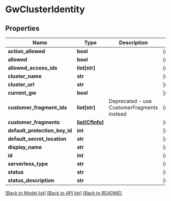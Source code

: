 # GwClusterIdentity

## Properties
Name | Type | Description | Notes
------------ | ------------- | ------------- | -------------
**action_allowed** | **bool** |  | [optional] 
**allowed** | **bool** |  | [optional] 
**allowed_access_ids** | **list[str]** |  | [optional] 
**cluster_name** | **str** |  | [optional] 
**cluster_url** | **str** |  | [optional] 
**current_gw** | **bool** |  | [optional] 
**customer_fragment_ids** | **list[str]** | Deprecated - use CustomerFragments instead | [optional] 
**customer_fragments** | [**list[CfInfo]**](CfInfo.md) |  | [optional] 
**default_protection_key_id** | **int** |  | [optional] 
**default_secret_location** | **str** |  | [optional] 
**display_name** | **str** |  | [optional] 
**id** | **int** |  | [optional] 
**serverless_type** | **str** |  | [optional] 
**status** | **str** |  | [optional] 
**status_description** | **str** |  | [optional] 

[[Back to Model list]](../README.md#documentation-for-models) [[Back to API list]](../README.md#documentation-for-api-endpoints) [[Back to README]](../README.md)


